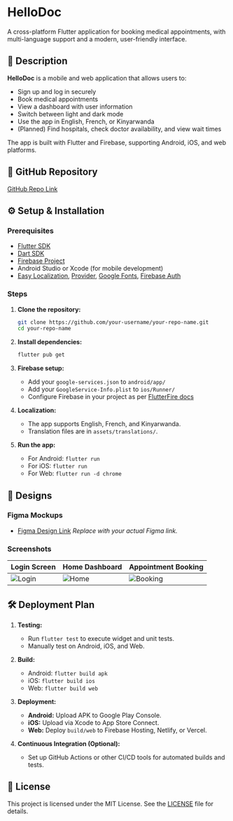# HelloDoc

A cross-platform Flutter application for booking medical appointments, with multi-language support and a modern, user-friendly interface.



## 📖 Description

**HelloDoc** is a mobile and web application that allows users to:
- Sign up and log in securely
- Book medical appointments
- View a dashboard with user information
- Switch between light and dark mode
- Use the app in English, French, or Kinyarwanda
- (Planned) Find hospitals, check doctor availability, and view wait times

The app is built with Flutter and Firebase, supporting Android, iOS, and web platforms.



## 🔗 GitHub Repository

[GitHub Repo Link](https://github.com/sharangabo/HelloDoc)




## ⚙️ Setup & Installation

### Prerequisites

- [Flutter SDK](https://flutter.dev/docs/get-started/install)
- [Dart SDK](https://dart.dev/get-dart)
- [Firebase Project](https://console.firebase.google.com/)
- Android Studio or Xcode (for mobile development)
- [Easy Localization](https://pub.dev/packages/easy_localization), [Provider](https://pub.dev/packages/provider), [Google Fonts](https://pub.dev/packages/google_fonts), [Firebase Auth](https://pub.dev/packages/firebase_auth)

### Steps

1. **Clone the repository:**
   ```bash
   git clone https://github.com/your-username/your-repo-name.git
   cd your-repo-name
   ```

2. **Install dependencies:**
   ```bash
   flutter pub get
   ```

3. **Firebase setup:**
   - Add your `google-services.json` to `android/app/`
   - Add your `GoogleService-Info.plist` to `ios/Runner/`
   - Configure Firebase in your project as per [FlutterFire docs](https://firebase.flutter.dev/docs/overview/)

4. **Localization:**
   - The app supports English, French, and Kinyarwanda.
   - Translation files are in `assets/translations/`.

5. **Run the app:**
   - For Android: `flutter run`
   - For iOS: `flutter run`
   - For Web: `flutter run -d chrome`



## 🎨 Designs

### Figma Mockups

- [Figma Design Link](https://www.figma.com/file/your-figma-link)
  *Replace with your actual Figma link.*

### Screenshots

| Login Screen | Home Dashboard | Appointment Booking |
|--------------|---------------|--------------------|
| ![Login]() | ![Home]() | ![Booking]() |





## 🛠️ Deployment Plan

1. **Testing:**
   - Run `flutter test` to execute widget and unit tests.
   - Manually test on Android, iOS, and Web.

2. **Build:**
   - Android: `flutter build apk`
   - iOS: `flutter build ios`
   - Web: `flutter build web`

3. **Deployment:**
   - **Android:** Upload APK to Google Play Console.
   - **iOS:** Upload via Xcode to App Store Connect.
   - **Web:** Deploy `build/web` to Firebase Hosting, Netlify, or Vercel.

4. **Continuous Integration (Optional):**
   - Set up GitHub Actions or other CI/CD tools for automated builds and tests.



## 📄 License

This project is licensed under the MIT License. See the [LICENSE](LICENSE) file for details.
